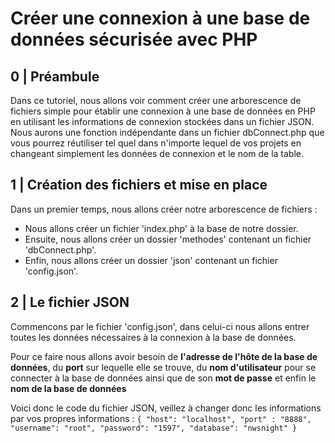 # Créer une connexion à une base de données sécurisée avec PHP

## 0 | Préambule

Dans ce tutoriel, nous allons voir comment créer une arborescence de fichiers simple pour établir une connexion à une base de données en PHP en utilisant les informations de connexion stockées dans un fichier JSON. Nous aurons une fonction indépendante dans un fichier dbConnect.php que vous pourrez réutiliser tel quel dans n'importe lequel de vos projets en changeant simplement les données de connexion et le nom de la table.

## 1 | Création des fichiers et mise en place

Dans un premier temps, nous allons créer notre arborescence de fichiers :

- Nous allons créer un fichier 'index.php' à la base de notre dossier.
- Ensuite, nous allons créer un dossier 'methodes' contenant un fichier 'dbConnect.php'.
- Enfin, nous allons créer un dossier 'json' contenant un fichier 'config.json'.

## 2 | Le fichier JSON

Commencons par le fichier 'config.json', dans celui-ci nous allons entrer toutes les données nécessaires à la connexion à la base de données.

Pour ce faire nous allons avoir besoin de **l'adresse de l'hôte de la base de données**, du **port** sur lequelle elle se trouve, du **nom d'utilisateur** pour se connecter à la base de données ainsi que de son **mot de passe** et enfin le **nom de la base de données**

Voici donc le code du fichier JSON, veillez à changer donc les informations par vos propres informations :
`{
    "host": "localhost",
    "port" : "8888",
    "username": "root",
    "password": "1597",
    "database": "nwsnight"
}`

